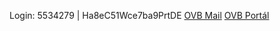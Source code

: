 Login: 5534279 | Ha8eC51Wce7ba9PrtDE
[OVB Mail](https://www.ovbmail.eu/webmail/#sign-in-password)
[OVB Portál](https://www.ovbportal.sk/Module/OvbPortal/HomePage.aspx)